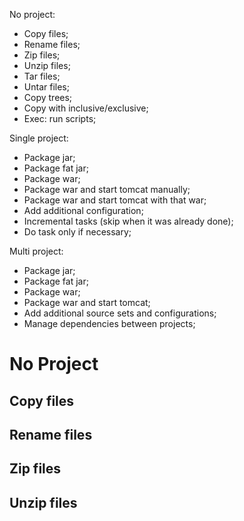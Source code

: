 No project:
- Copy files;
- Rename files;
- Zip files;
- Unzip files;
- Tar files;
- Untar files;
- Copy trees;
- Copy with inclusive/exclusive;
- Exec: run scripts;

Single project:
- Package jar;
- Package fat jar;
- Package war;
- Package war and start tomcat manually;
- Package war and start tomcat with that war;
- Add additional configuration;
- Incremental tasks (skip when it was already done);
- Do task only if necessary;

Multi project:
- Package jar;
- Package fat jar;
- Package war;
- Package war and start tomcat;
- Add additional source sets and configurations;
- Manage dependencies between projects;


# No Project

## Copy files

## Rename files

## Zip files

## Unzip files
